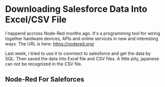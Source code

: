 # Downloading Salesforce Data Into Excel/CSV File 

I happend accross Node-Red months ago. It's a programming tool for wiring together hardware devices, APIs and online services in new and interesting ways. 
The URL is here: https://nodered.org/

Last week, i tried to use it to connnect to salesforce and get the data by SQL. Then saved the data into Excel file and CSV files. A little pity, japanese can not be recognized in the CSV file.



## Node-Red For Saleforces

